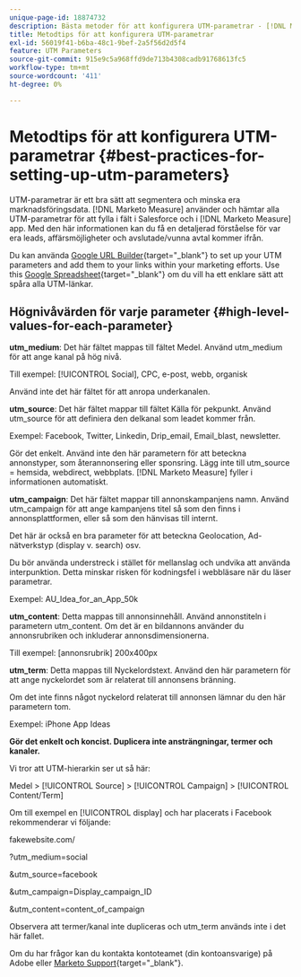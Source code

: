 ```yaml
---
unique-page-id: 18874732
description: Bästa metoder för att konfigurera UTM-parametrar - [!DNL Marketo Measure]
title: Metodtips för att konfigurera UTM-parametrar
exl-id: 56019f41-b6ba-48c1-9bef-2a5f56d2d5f4
feature: UTM Parameters
source-git-commit: 915e9c5a968ffd9de713b4308cadb91768613fc5
workflow-type: tm+mt
source-wordcount: '411'
ht-degree: 0%

---
```


# Metodtips för att konfigurera UTM-parametrar {#best-practices-for-setting-up-utm-parameters}

UTM-parametrar är ett bra sätt att segmentera och minska era marknadsföringsdata. [!DNL Marketo Measure] använder och hämtar alla UTM-parametrar för att fylla i fält i Salesforce och i [!DNL Marketo Measure] app. Med den här informationen kan du få en detaljerad förståelse för var era leads, affärsmöjligheter och avslutade/vunna avtal kommer ifrån.

Du kan använda [Google URL Builder](https://support.google.com/analytics/answer/1033867?hl=en){target="_blank"} to set up your UTM parameters and add them to your links within your marketing efforts. Use this [Google Spreadsheet](https://docs.google.com/spreadsheets/d/1QCIr1WUJQHE68cA4VTks2XE7nxuryaUymCEy_23-Oew/edit#gid=0){target="_blank"} om du vill ha ett enklare sätt att spåra alla UTM-länkar.

## Högnivåvärden för varje parameter {#high-level-values-for-each-parameter}

**utm_medium**: Det här fältet mappas till fältet Medel. Använd utm_medium för att ange kanal på hög nivå.

Till exempel: [!UICONTROL Social], CPC, e-post, webb, organisk

Använd inte det här fältet för att anropa underkanalen.

**utm_source**: Det här fältet mappar till fältet Källa för pekpunkt. Använd utm_source för att definiera den delkanal som leadet kommer från.

Exempel: Facebook, Twitter, Linkedin, Drip_email, Email_blast, newsletter.

Gör det enkelt. Använd inte den här parametern för att beteckna annonstyper, som återannonsering eller sponsring. Lägg inte till utm_source = hemsida, webdirect, webbplats. [!DNL Marketo Measure] fyller i informationen automatiskt.

**utm_campaign**: Det här fältet mappar till annonskampanjens namn. Använd utm_campaign för att ange kampanjens titel så som den finns i annonsplattformen, eller så som den hänvisas till internt.

Det här är också en bra parameter för att beteckna Geolocation, Ad-nätverkstyp (display v. search) osv.

Du bör använda understreck i stället för mellanslag och undvika att använda interpunktion. Detta minskar risken för kodningsfel i webbläsare när du läser parametrar.

Exempel: AU_Idea_for_an_App_50k

**utm_content**: Detta mappas till annonsinnehåll. Använd annonstiteln i parametern utm_content. Om det är en bildannons använder du annonsrubriken och inkluderar annonsdimensionerna.

Till exempel: [annonsrubrik] 200x400px

**utm_term**: Detta mappas till Nyckelordstext. Använd den här parametern för att ange nyckelordet som är relaterat till annonsens bränning.

Om det inte finns något nyckelord relaterat till annonsen lämnar du den här parametern tom.

Exempel: iPhone App Ideas

**Gör det enkelt och koncist. Duplicera inte ansträngningar, termer och kanaler.**

Vi tror att UTM-hierarkin ser ut så här:

Medel > [!UICONTROL Source] > [!UICONTROL Campaign] > [!UICONTROL Content/Term]

Om till exempel en [!UICONTROL display] och har placerats i Facebook rekommenderar vi följande:

fakewebsite.com/

?utm_medium=social

&amp;utm_source=facebook

&amp;utm_campaign=Display_campaign_ID

&amp;utm_content=content_of_campaign

Observera att termer/kanal inte dupliceras och utm_term används inte i det här fallet.

Om du har frågor kan du kontakta kontoteamet (din kontoansvarige) på Adobe eller [Marketo Support](https://nation.marketo.com/t5/support/ct-p/Support){target="_blank"}.
